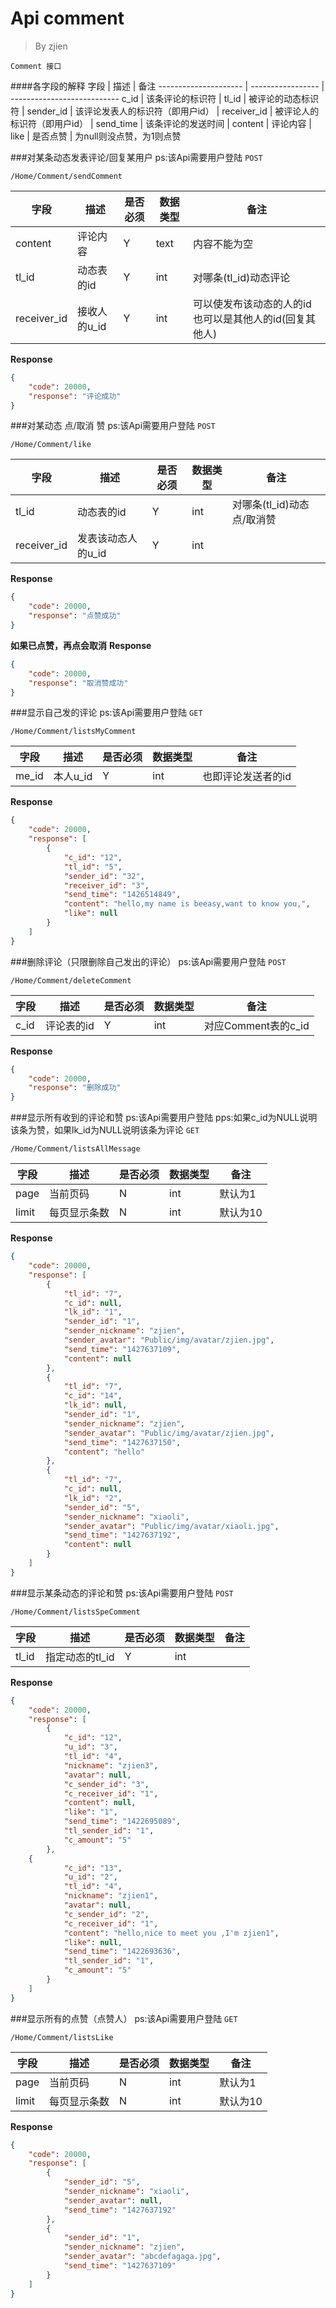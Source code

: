 Api comment
===
>By zjien

`Comment 接口`




####各字段的解释
字段 | 描述 | 备注
--------------------- | ----------------- | ---------------------------
c_id | 该条评论的标识符 |
tl_id | 被评论的动态标识符 |
sender_id | 该评论发表人的标识符（即用户id） |
receiver_id | 被评论人的标识符（即用户id） | 
send_time | 该条评论的发送时间 | 
content | 评论内容 |
like | 是否点赞 | 为null则没点赞，为1则点赞


###对某条动态发表评论/回复某用户
ps:该Api需要用户登陆
`POST`

`/Home/Comment/sendComment`

字段 | 描述 | 是否必须 | 数据类型 | 备注
--------------------- | ----------------- | ----------------- | ---------------------- | ------------------
content | 评论内容 | Y | text | 内容不能为空
tl_id | 动态表的id | Y | int | 对哪条(tl_id)动态评论
receiver_id | 接收人的u_id | Y | int | 可以使发布该动态的人的id也可以是其他人的id(回复其他人)

**Response**
```json
{
    "code": 20000,
    "response": "评论成功"
}
```


###对某动态 点/取消 赞
ps:该Api需要用户登陆
`POST`

`/Home/Comment/like`

字段 | 描述 | 是否必须 | 数据类型 | 备注
--------------------- | ----------------- | ----------------- | ---------------------- | ------------------
tl_id | 动态表的id | Y | int | 对哪条(tl_id)动态点/取消赞
receiver_id | 发表该动态人的u_id | Y | int |

**Response**
```json
{
    "code": 20000,
    "response": "点赞成功"
}
```

**如果已点赞，再点会取消**
**Response**
```json
{
    "code": 20000,
    "response": "取消赞成功"
}
```


###显示自己发的评论
ps:该Api需要用户登陆
`GET`

`/Home/Comment/listsMyComment`

字段 | 描述 | 是否必须 | 数据类型 | 备注
--------------------- | ----------------- | ----------------- | ---------------------- | ------------------
me_id | 本人u_id | Y | int | 也即评论发送者的id


**Response**
```json
{
    "code": 20000,
    "response": [
        {
            "c_id": "12",
            "tl_id": "5",
            "sender_id": "32",
            "receiver_id": "3",
            "send_time": "1426514849",
            "content": "hello,my name is beeasy,want to know you,",
            "like": null
        }
    ]
}
```



###删除评论（只限删除自己发出的评论）
ps:该Api需要用户登陆
`POST`

`/Home/Comment/deleteComment`

字段 | 描述 | 是否必须 | 数据类型 | 备注
--------------------- | ----------------- | ----------------- | ---------------------- | ------------------
c_id | 评论表的id | Y | int | 对应Comment表的c_id


**Response**
```json
{
    "code": 20000,
    "response": "删除成功"
}
```



###显示所有收到的评论和赞
ps:该Api需要用户登陆
pps:如果c_id为NULL说明该条为赞，如果lk_id为NULL说明该条为评论
`GET`

`/Home/Comment/listsAllMessage`

字段 | 描述 | 是否必须 | 数据类型 | 备注
--------------------- | ----------------- | ----------------- | ---------------------- | ------------------
page | 当前页码 | N | int | 默认为1
limit | 每页显示条数 | N | int | 默认为10


**Response**
```json
{
    "code": 20000,
    "response": [
        {
            "tl_id": "7",
            "c_id": null,
            "lk_id": "1",
            "sender_id": "1",
            "sender_nickname": "zjien",
            "sender_avatar": "Public/img/avatar/zjien.jpg",
            "send_time": "1427637109",
            "content": null
        },
        {
            "tl_id": "7",
            "c_id": "14",
            "lk_id": null,
            "sender_id": "1",
            "sender_nickname": "zjien",
            "sender_avatar": "Public/img/avatar/zjien.jpg",
            "send_time": "1427637150",
            "content": "hello"
        },
        {
            "tl_id": "7",
            "c_id": null,
            "lk_id": "2",
            "sender_id": "5",
            "sender_nickname": "xiaoli",
            "sender_avatar": "Public/img/avatar/xiaoli.jpg",
            "send_time": "1427637192",
            "content": null
        }
    ]
}
```



###显示某条动态的评论和赞
ps:该Api需要用户登陆
`POST`

`/Home/Comment/listsSpeComment`

字段 | 描述 | 是否必须 | 数据类型 | 备注
--------------------- | ----------------- | ----------------- | ---------------------- | ------------------
tl_id | 指定动态的tl_id | Y | int |

**Response**
```json
{
    "code": 20000,
    "response": [
        {
            "c_id": "12",
            "u_id": "3",
            "tl_id": "4",
            "nickname": "zjien3",
            "avatar": null,
            "c_sender_id": "3",
            "c_receiver_id": "1",
            "content": null,
            "like": "1",
            "send_time": "1422695089",
            "tl_sender_id": "1",
            "c_amount": "5"
        },
	{
            "c_id": "13",
            "u_id": "2",
            "tl_id": "4",
            "nickname": "zjien1",
            "avatar": null,
            "c_sender_id": "2",
            "c_receiver_id": "1",
            "content": "hello,nice to meet you ,I'm zjien1",
            "like": null,
            "send_time": "1422693636",
            "tl_sender_id": "1",
            "c_amount": "5"
        }
    ]
}
```


###显示所有的点赞（点赞人）
ps:该Api需要用户登陆
`GET`

`/Home/Comment/listsLike`

字段 | 描述 | 是否必须 | 数据类型 | 备注
--------------------- | ----------------- | ----------------- | ---------------------- | ------------------
page | 当前页码 | N | int | 默认为1
limit | 每页显示条数 | N | int | 默认为10


**Response**
```json
{
    "code": 20000,
    "response": [
        {
            "sender_id": "5",
            "sender_nickname": "xiaoli",
            "sender_avatar": null,
            "send_time": "1427637192"
        },
        {
            "sender_id": "1",
            "sender_nickname": "zjien",
            "sender_avatar": "abcdefagaga.jpg",
            "send_time": "1427637109"
        }
    ]
}
```
